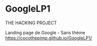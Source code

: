 # GoogleLP1


THE HACKING PROJECT


Landing page de Google - Sans thème
https://cocothepimp.github.io/GoogleLP1/
